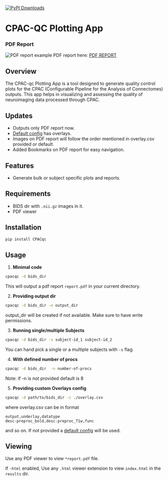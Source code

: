[![PyPI Downloads](https://static.pepy.tech/badge/cpacqc)](https://pepy.tech/projects/cpacqc)

# CPAC-QC Plotting App

### PDF Report
![PDF report](cpac-qc/static/cpac-qc_pdf.png)
example PDF report here: [PDF REPORT](cpac-qc/static/sub-A00040524_ses-NFB3_qc_report.pdf)


## Overview

The CPAC-qc Plotting App is a tool designed to generate quality control plots for the CPAC (Configurable Pipeline for the Analysis of Connectomes) outputs. This app helps in visualizing and assessing the quality of neuroimaging data processed through CPAC.

## Updates
- Outputs only PDF report now.
- [Default config](cpac-qc/CPACqc/utils/overlay/overlay.csv) has overlays.
- Images on PDF report will follow the order mentioned in overlay.csv provided or default.
- Added Bookmarks on PDF report for easy navigation.

## Features
- Generate bulk or subject specific plots and reports.

## Requirements

- BIDS dir with `.nii.gz` images in it.
- PDF viewer

## Installation

```bash
pip install CPACqc
```

## Usage


1. **Minimal code**

```bash
cpacqc -d bids_dir
```

This will output a pdf report `report.pdf` in your current directory.

2. **Providing output dir**

```bash
cpacqc -d bids_dir -o output_dir
```
output_dir will be created if not available. Make sure to have write permissions.

3. **Running single/multiple Subjects**

```bash
cpacqc -d bids_dir -s subject-id_1 subject-id_2
```

You can hand pick a single or a multiple subjects with `-s` flag


4. **With defined number of procs**

```bash
cpacqc -d bids_dir  -n number-of-procs
```

Note: if -n is not provided default is 8


5. **Providing custom Overlays config**

```bash
cpacqc -d path/to/bids_dir -c ./overlay.csv
```

where overlay.csv can be in format

```csv
output,underlay,datatype
desc-preproc_bold,desc-preproc_T1w,func
```

and so on.
If not provided a [default config](cpac-qc/CPACqc/utils/overlay/overlay.csv) will be used.

## Viewing

Use any PDF viewer to view `*report.pdf` file.

If `-html` enabled, Use any `.html` viewer extension to view `index.html` in the `results` dir.